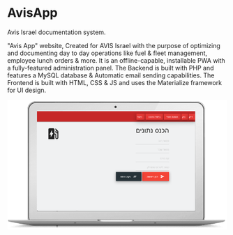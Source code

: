 # AvisApp
Avis Israel documentation system.

"Avis App" website, Created for AVIS Israel with the purpose of optimizing and documenting day to day operations like fuel & fleet management, employee lunch orders & more.
It is an offline-capable, installable PWA with a fully-featured administration panel.
The Backend is built with PHP and features a MySQL database & Automatic email sending capabilities.
The Frontend is built with HTML, CSS & JS and uses the Materialize framework for UI design.


![Screenshot](avisApp.png)
